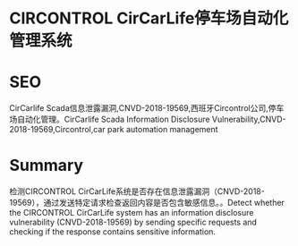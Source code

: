 # CIRCONTROL CirCarLife停车场自动化管理系统
# SEO
CirCarlife Scada信息泄露漏洞,CNVD-2018-19569,西班牙Circontrol公司,停车场自动化管理。CirCarlife Scada Information Disclosure Vulnerability,CNVD-2018-19569,Circontrol,car park automation management
# Summary
检测CIRCONTROL CirCarLife系统是否存在信息泄露漏洞（CNVD-2018-19569），通过发送特定请求检查返回内容是否包含敏感信息。。Detect whether the CIRCONTROL CirCarLife system has an information disclosure vulnerability (CNVD-2018-19569) by sending specific requests and checking if the response contains sensitive information.
